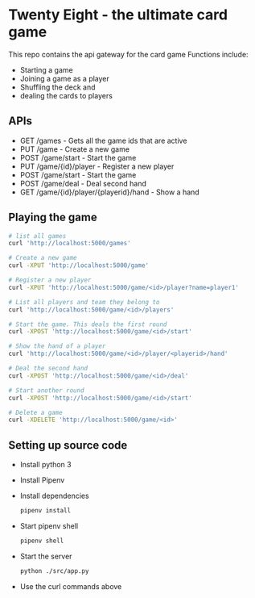 # Twenty Eight - the ultimate card game

This repo contains the api gateway for the card game
Functions include:

* Starting a game
* Joining a game as a player
* Shuffling the deck and
* dealing the cards to players


## APIs

* GET /games            - Gets all the game ids that are active
* PUT /game             - Create a new game
* POST /game/start      - Start the game
* PUT /game/{id}/player - Register a new player
* POST /game/start      - Start the game
* POST /game/deal       - Deal second hand
* GET /game/{id}/player/{playerid}/hand - Show a hand

## Playing the game

```bash
# list all games
curl 'http://localhost:5000/games'

# Create a new game
curl -XPUT 'http://localhost:5000/game'

# Register a new player
curl -XPUT 'http://localhost:5000/game/<id>/player?name=player1'

# List all players and team they belong to
curl 'http://localhost:5000/game/<id>/players'

# Start the game. This deals the first round
curl -XPOST 'http://localhost:5000/game/<id>/start'

# Show the hand of a player
curl 'http://localhost:5000/game/<id>/player/<playerid>/hand'

# Deal the second hand
curl -XPOST 'http://localhost:5000/game/<id>/deal'

# Start another round
curl -XPOST 'http://localhost:5000/game/<id>/start'

# Delete a game
curl -XDELETE 'http://localhost:5000/game/<id>'

```

## Setting up source code

- Install python 3
- Install Pipenv

- Install dependencies

    ```bash
    pipenv install
    ```

- Start pipenv shell
    ```bash
    pipenv shell
    ```
    
- Start the server
    ```bash
    python ./src/app.py
    ```
    
- Use the curl commands above